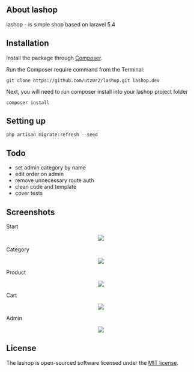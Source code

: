 ## About lashop

lashop - is simple shop based on laravel 5.4

## Installation

Install the package through [Composer](http://getcomposer.org/). 

Run the Composer require command from the Terminal:

    git clone https://github.com/utz0r2/lashop.git lashop.dev

Next, you will need to run composer install into your lashop project folder

	composer install
	
## Setting up
	
	php artisan migrate:refresh --seed

## Todo
* set admin category by name
* edit order on admin
* remove unnecessary route auth
* clean code and template
* cover tests

## Screenshots

Start
<p align="center"><img src="http://i.piccy.info/i9/b255829d249a408c5cf910e362d509e8/1488824128/161044/1095761/start.jpg"></p>

Category
<p align="center"><img src="http://i.piccy.info/i9/204a8a47caf300046edb4df643a1da8d/1488824188/163118/1095761/category.jpg"></p>

Product
<p align="center"><img src="http://i.piccy.info/i9/c81d7b6bbbed08d6780638920423ce3b/1488824280/64819/1095761/product.jpg"></p>

Cart
<p align="center"><img src="http://i.piccy.info/i9/b1dba3c98602e71f1195454181cf380c/1488824335/44802/1095761/cart.jpg"></p>

Admin
<p align="center"><img src="http://i.piccy.info/i9/0ff9be56c0cd83a58803ab09612df933/1488824380/49988/1095761/admin2.jpg"></p>

## License

The lashop is open-sourced software licensed under the [MIT license](http://opensource.org/licenses/MIT).
